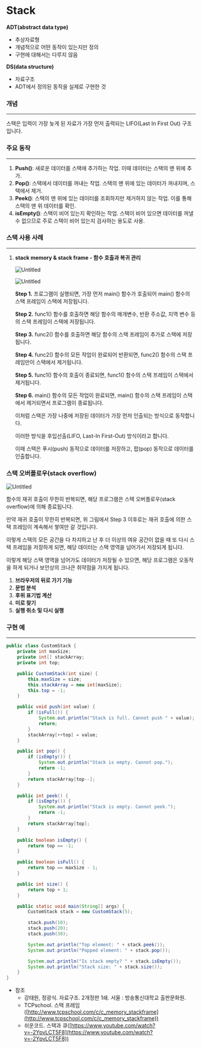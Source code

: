 # Stack

**ADT(abstract data type)**

- 추상자료형
- 개념적으로 어떤 동작이 있는지만 정의
- 구현에 대해서는 다루지 않음

**DS(data structure)**

- 자료구조
- ADT에서 정의된 동작을 실제로 구현한 것

### 개념

---

스택은 입력이 가장 늦게 된 자료가 가장 먼저 출력되는 LIFO(Last In First Out) 구조입니다. 

### 주요 동작

---

1. **Push()**: 새로운 데이터를 스택에 추가하는 작업. 이때 데이터는 스택의 맨 위에 추가.
2. **Pop()**: 스택에서 데이터를 꺼내는 작업. 스택의 맨 위에 있는 데이터가 꺼내지며, 스택에서 제거. 
3. **Peek()**: 스택의 맨 위에 있는 데이터를 조회하지만 제거하지 않는 작업. 이를 통해 스택의 맨 위 데이터를 확인.
4. **isEmpty()**: 스택이 비어 있는지 확인하는 작업. 스택이 비어 있으면 데이터를 꺼낼 수 없으므로 주로 스택이 비어 있는지 검사하는 용도로 사용.

### 스택 사용 사례

---

1. **stack memory & stack frame - 함수 호출과 복귀 관리**
    
    ![Untitled](https://github.com/limjoohyun2030/CS-study/blob/main/%EC%9E%90%EB%A3%8C%EA%B5%AC%EC%A1%B0/Stack/Untitled.png?raw=true)
    
    ![Untitled](Stack%20c7578bc9b20c4b1bbf3f9fe15b9d893d/Untitled%201.png)
    
    **Step 1.** 프로그램이 실행되면, 가장 먼저 main() 함수가 호출되어 main() 함수의 스택 프레임이 스택에 저장됩니다.
    
    **Step 2.** func1() 함수를 호출하면 해당 함수의 매개변수, 반환 주소값, 지역 변수 등의 스택 프레임이 스택에 저장됩니다.
    
    **Step 3.** func2() 함수를 호출하면 해당 함수의 스택 프레임이 추가로 스택에 저장됩니다.
    
    **Step 4.** func2() 함수의 모든 작업이 완료되어 반환되면, func2() 함수의 스택 프레임만이 스택에서 제거됩니다.
    
    **Step 5.** func1() 함수의 호출이 종료되면, func1() 함수의 스택 프레임이 스택에서 제거됩니다.
    
    **Step 6.** main() 함수의 모든 작업이 완료되면, main() 함수의 스택 프레임이 스택에서 제거되면서 프로그램이 종료됩니다.
    
    이처럼 스택은 가장 나중에 저장된 데이터가 가장 먼저 인출되는 방식으로 동작합니다.
    
    이러한 방식을 후입선출(LIFO, Last-In First-Out) 방식이라고 합니다.
    
    이때 스택은 푸시(push) 동작으로 데이터를 저장하고, 팝(pop) 동작으로 데이터를 인출합니다.
    

### 스택 오버플로우(stack overflow)

![Untitled](Stack%20c7578bc9b20c4b1bbf3f9fe15b9d893d/Untitled%202.png)

함수의 재귀 호출이 무한히 반복되면, 해당 프로그램은 스택 오버플로우(stack overflow)에 의해 종료됩니다.

만약 재귀 호출이 무한히 반복되면, 위 그림에서 Step 3 이후로는 재귀 호출에 의한 스택 프레임이 계속해서 쌓여만 갈 것입니다.

이렇게 스택의 모든 공간을 다 차지하고 난 후 더 이상의 여유 공간이 없을 때 또 다시 스택 프레임을 저장하게 되면, 해당 데이터는 스택 영역을 넘어가서 저장되게 됩니다.

이렇게 해당 스택 영역을 넘어가도 데이터가 저장될 수 있으면, 해당 프로그램은 오동작을 하게 되거나 보안상의 크나큰 취약점을 가지게 됩니다.

1. **브라우저의 뒤로 가기 기능**
2. **문법 분석**
3. **후위 표기법 계산**
4. **미로 찾기**
5. **실행 취소 및 다시 실행**

### 구현 예

---

```java
public class CustomStack {
    private int maxSize;
    private int[] stackArray;
    private int top;

    public CustomStack(int size) {
        this.maxSize = size;
        this.stackArray = new int[maxSize];
        this.top = -1;
    }

    public void push(int value) {
        if (isFull()) {
            System.out.println("Stack is full. Cannot push " + value);
            return;
        }
        stackArray[++top] = value;
    }

    public int pop() {
        if (isEmpty()) {
            System.out.println("Stack is empty. Cannot pop.");
            return -1;
        }
        return stackArray[top--];
    }

    public int peek() {
        if (isEmpty()) {
            System.out.println("Stack is empty. Cannot peek.");
            return -1;
        }
        return stackArray[top];
    }

    public boolean isEmpty() {
        return top == -1;
    }

    public boolean isFull() {
        return top == maxSize - 1;
    }

    public int size() {
        return top + 1;
    }

    public static void main(String[] args) {
        CustomStack stack = new CustomStack(5);

        stack.push(10);
        stack.push(20);
        stack.push(30);

        System.out.println("Top element: " + stack.peek());
        System.out.println("Popped element: " + stack.pop());

        System.out.println("Is stack empty? " + stack.isEmpty());
        System.out.println("Stack size: " + stack.size());
    }
}
```

- 참조
    - 강태원, 정광식. 자료구조. 2개정판 1쇄. 서울 : 방송통신대학교 출판문화원.
    - TCPschool. 스택 프레임([http://www.tcpschool.com/c/c_memory_stackframe](http://www.tcpschool.com/c/c_memory_stackframe))
    - 쉬운코드. 스택과 큐([https://www.youtube.com/watch?v=-2YpvLCT5F8](https://www.youtube.com/watch?v=-2YpvLCT5F8))

